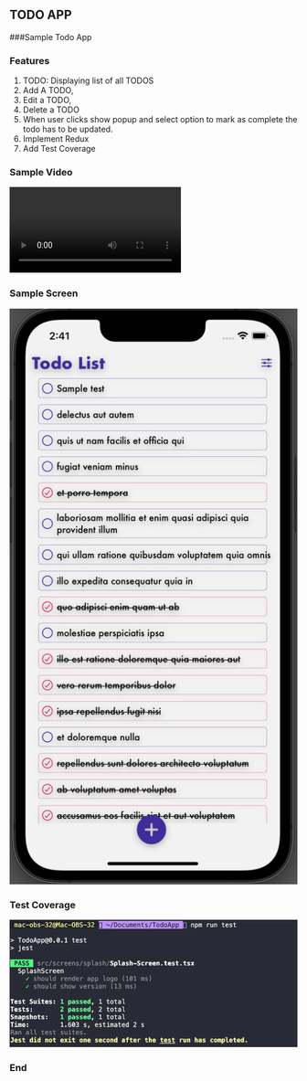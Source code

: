 ## TODO APP

  ###Sample Todo App
  
### Features

1. TODO: Displaying list of all TODOS
2. Add A TODO,
3. Edit a TODO,
4. Delete a TODO
5. When user clicks show popup and select option to mark as complete the todo has to be updated.
6. Implement Redux
7. Add Test Coverage


### Sample Video

   ![](https://github.com/vigneshwaran9494/TodoApp/blob/674f87c2a59e7adc4137fd699cdcb3edee1df947/screens/SampleRecording.mov)
### Sample Screen
  
   ![](https://github.com/vigneshwaran9494/TodoApp/blob/458f2dd0b4236146a524488d1f1bf877bb2815a0/screens/Screen1.png)

### Test Coverage

   ![](https://github.com/vigneshwaran9494/TodoApp/blob/458f2dd0b4236146a524488d1f1bf877bb2815a0/screens/TestScreen.png)
### End
